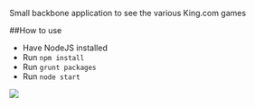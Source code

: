 Small backbone application to see the various King.com games

##How to use
* Have NodeJS installed
* Run `npm install`
* Run `grunt packages`
* Run `node start`

![](http://i.imgur.com/SC726rT.png)
